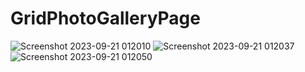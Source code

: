 # GridPhotoGalleryPage




![Screenshot 2023-09-21 012010](https://github.com/divyanshrajpoot9/GridPhotoGalleryPage/assets/114856467/ee41312a-6650-4864-b765-c5df45c63b7c)
![Screenshot 2023-09-21 012037](https://github.com/divyanshrajpoot9/GridPhotoGalleryPage/assets/114856467/e77e68a2-c20a-457f-a964-ec1fd1b33dbd)
![Screenshot 2023-09-21 012050](https://github.com/divyanshrajpoot9/GridPhotoGalleryPage/assets/114856467/8333df50-6a09-41d5-8930-87c052a743c0)
